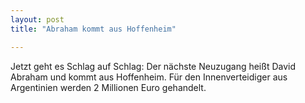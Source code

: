 ```yaml
---
layout: post
title: "Abraham kommt aus Hoffenheim"

---
```


Jetzt geht es Schlag auf Schlag: Der nächste Neuzugang heißt David Abraham und kommt aus Hoffenheim. Für den Innenverteidiger aus Argentinien werden 2 Millionen Euro gehandelt.


